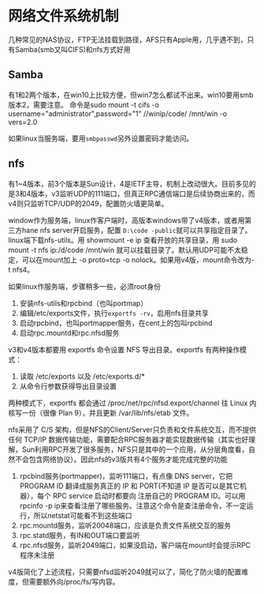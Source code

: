 # 网络文件系统机制

几种常见的NAS协议，FTP无法挂载到路径，AFS只有Apple用，几乎遇不到，只有Samba(smb又叫CIFS)和nfs方式好用

## Samba

有1和2两个版本，在win10上比较方便，但win7怎么都试不出来。win10要用smb版本2，需要注意。
命令是sudo mount -t cifs -o username="administrator",password="1" //winip/code/ /mnt/win -o vers=2.0

如果linux当服务端，要用`smbpasswd`另外设置密码才能访问。

## nfs

有1~4版本，前3个版本是Sun设计，4是IETF主导，机制上改动很大。目前多见的是3和4版本，v3监听UDP的111端口，但真正RPC通信端口是后续协商出来的，而v4则只监听TCP/UDP的2049，配置防火墙更简单。

window作为服务端，linux作客户端时，高版本windows带了v4版本，或者用第三方hane nfs server开启服务，配置 `D:\code -public`就可以共享指定目录了。linux端下载nfs-utils。用 showmount -e ip 查看开放的共享目录，用 sudo mount -t nfs ip:/d/code /mnt/win 就可以挂载目录了。默认用UDP可能不太稳定，可以在mount加上 -o proto=tcp -o nolock。如果用v4版，mount命令改为-t nfs4。

如果linux作服务端，步骤稍多一些，必须root身份

1. 安装nfs-utils和rpcbind（也叫portmap）
2. 编辑/etc/exports文件，执行`exportfs -rv`，启用nfs目录共享
3. 启动rpcbind，也叫portmapper服务，在cent上的包叫rpcbind
4. 启动rpc.mountd和rpc.nfsd服务

v3和v4版本都要用 exportfs 命令设置 NFS 导出目录。exportfs 有两种操作模式：

1. 读取 /etc/exports 以及 /etc/exports.d/\*
2. 从命令行参数获得导出目录设置

两种模式下，exportfs 都会通过 /proc/net/rpc/nfsd.export/channel 往 Linux 内核写一份（很像 Plan 9），并且更新 /var/lib/nfs/etab 文件。

nfs采用了 C/S 架构，但是NFS的Client/Server只负责和文件系统交互，而不提供任何 TCP/IP 数据传输功能，需要配合RPC服务器才能实现数据传输（其实也好理解，Sun利用RPC开发了很多服务，NFS只是其中的一个应用，从分层角度看，自然不会包含网络协议）。因此nfs的v3版共有4个服务才能完成完整的功能

1. rpcbind服务(portmapper)，监听111端口，有点像 DNS server，它把 PROGRAM ID 翻译成服务真正的 IP 和 PORT(不知道 IP 是否可以是其它机器），每个 RPC service 启动时都要向  注册自己的 PROGRAM ID。可以用rpcinfo -p ip来查看注册了哪些服务。注意这个命令是查注册命令，不一定运行，所以netstat可能看不到这些端口
2. rpc.mountd服务，监听20048端口，应该是负责文件系统交互的服务
3. rpc.statd服务，有IN和OUT端口要监听
4. rpc.nfsd服务，监听2049端口，如果没启动，客户端在mount时会提示RPC程序未注册

v4版简化了上述流程，只需要nfsd监听2049就可以了，简化了防火墙的配置难度，但需要额外向/proc/fs/写内容。